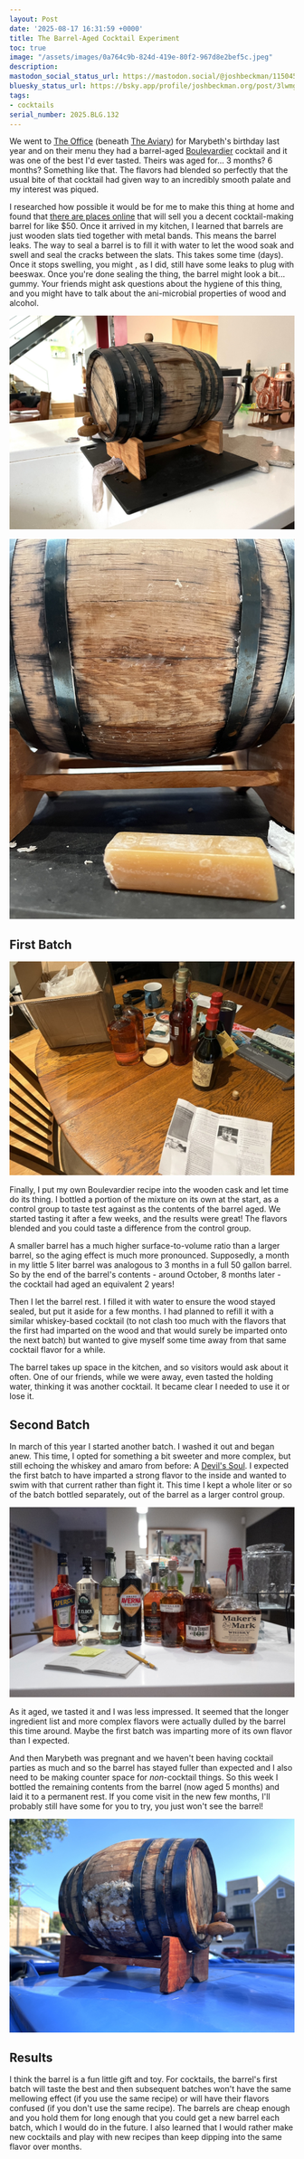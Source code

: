 ```yaml
---
layout: Post
date: '2025-08-17 16:31:59 +0000'
title: The Barrel-Aged Cocktail Experiment
toc: true
image: "/assets/images/0a764c9b-824d-419e-80f2-967d8e2bef5c.jpeg"
description:
mastodon_social_status_url: https://mastodon.social/@joshbeckman/115045316476989414
bluesky_status_url: https://bsky.app/profile/joshbeckman.org/post/3lwmgd34pb62e
tags:
- cocktails
serial_number: 2025.BLG.132
---
```

We went to [The Office](https://www.theaviary.com/the-office) (beneath [The Aviary](https://www.theaviary.com/the-aviary)) for Marybeth's birthday last year and on their menu they had a barrel-aged [Boulevardier](https://www.diffordsguide.com/cocktails/recipe/2955/boulevardier-cocktail) cocktail and it was one of the best I'd ever tasted. Theirs was aged for... 3 months? 6 months? Something like that. The flavors had blended so perfectly that the usual bite of that cocktail had given way to an incredibly smooth palate and my interest was piqued.

I researched how possible it would be for me to make this thing at home and found that [there are places online](https://www.barrelsonline.com/) that will sell you a decent cocktail-making barrel for like $50. Once it arrived in my kitchen, I learned that barrels are just wooden slats tied together with metal bands. This means the barrel leaks. The way to seal a barrel is to fill it with water to let the wood soak and swell and seal the cracks between the slats. This takes some time (days). Once it stops swelling, you might , as I did, still have some leaks to plug with beeswax. Once you're done sealing the thing, the barrel might look a bit... gummy. Your friends might ask questions about the hygiene of this thing, and you might have to talk about the ani-microbial properties of wood and alcohol.

![barrel soaking](/assets/images/0a764c9b-824d-419e-80f2-967d8e2bef5c.jpeg)

![barrel being sealed with beeswax](/assets/images/d888e621-7aca-4ba0-a25e-4c6b3db67b48.jpeg)

## First Batch

![making the boulevardier](/assets/images/c53e9a15-5bfe-4b66-a8d3-76dc9057ee8a.jpeg)

Finally, I put my own Boulevardier recipe into the wooden cask and let time do its thing. I bottled a portion of the mixture on its own at the start, as a control group to taste test against as the contents of the barrel aged. We started tasting it after a few weeks, and the results were great! The flavors blended and you could taste a difference from the control group.

A smaller barrel has a much higher surface-to-volume ratio than a larger barrel, so the aging effect is much more pronounced. Supposedly, a month in my little 5 liter barrel was analogous to 3 months in a full 50 gallon barrel. So by the end of the barrel's contents - around October, 8 months later - the cocktail had aged an equivalent 2 years!

Then I let the barrel rest. I filled it with water to ensure the wood stayed sealed, but put it aside  for a few months. I had planned to refill it with a similar whiskey-based cocktail (to not clash too much with the flavors that the first had imparted on the wood and that would surely be imparted onto the next batch) but wanted to give myself some time away from that same cocktail flavor for a while.

The barrel takes up space in the kitchen, and so visitors would ask about it often. One of our friends, while we were away, even tasted the holding water, thinking it was another cocktail. It became clear I needed to use it or lose it.

## Second Batch

In march of this year I started another batch. I washed it out and began anew. This time, I opted for something a bit sweeter and more complex, but still echoing the whiskey and amaro from before: A [Devil's Soul](https://www.diffordsguide.com/cocktails/recipe/6127/devils-soul#ingredients). I expected the first batch to have imparted a strong flavor to the inside and wanted to swim with that current rather than fight it. This time I kept a whole liter or so of the batch bottled separately, out of the barrel as a larger control group. 

![liquor ingredients/bottles for a devil's soul](/assets/images/81a5c846-c8a9-4789-82f2-d421ae58b94f.jpeg)

As it aged, we tasted it and I was less impressed. It seemed that the longer ingredient list and more complex flavors were actually dulled by the barrel this time around. Maybe the first batch was imparting more of its own flavor than I expected.

And then Marybeth was pregnant and we haven't been having cocktail parties as much and so the barrel has stayed fuller than expected and I also need to be making counter space for _non_-cocktail things. So this week I bottled the remaining contents from the barrel (now aged 5 months) and laid it to a permanent rest. If you come visit in the new few months, I'll probably still have some for you to try, you just won't see the barrel!

![the barrel being disposed of](/assets/images/2cb5bb18-1626-464e-96f2-2c42fcdf5141.jpeg)

## Results

I think the barrel is a fun little gift and toy. For cocktails, the barrel's first batch will taste the best and then subsequent batches won't have the same mellowing effect (if you use the same recipe) or will have their flavors confused (if you don't use the same recipe). The barrels are cheap enough and you hold them for long enough that you could get a new barrel each batch, which I would do in the future. I also learned that I would rather make new cocktails and play with new recipes than keep dipping into the same flavor over months.
